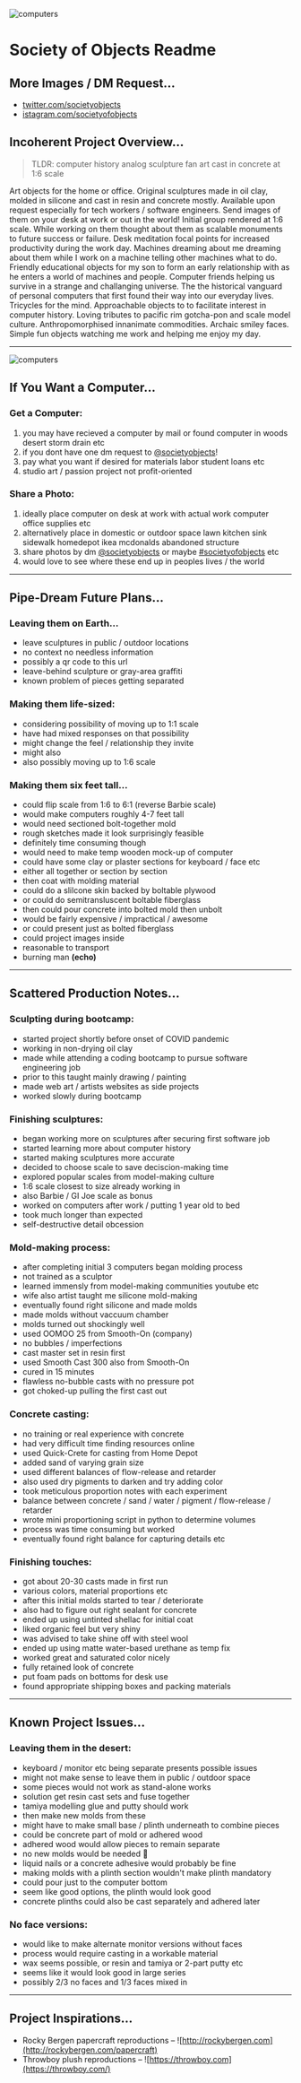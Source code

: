 ![computers](https://pbs.twimg.com/profile_banners/1442892340176187392/1632849516/1500x500)
<!-- ![computers in the grass](https://pbs.twimg.com/media/FAZMzbXVEAIBP6w?format=jpg&name=large) -->

<h1>Society of Objects Readme</h1>

## More Images / DM Request...
* [twitter.com/societyobjects](https://twitter.com/societyobjects)
* [istagram.com/societyofobjects](https://www.instagram.com/societyofobjects/)


## Incoherent Project Overview...

> 
> TLDR: computer history analog sculpture fan art cast in concrete at 1:6 scale<br/>
<!-- > more images: [twitter.com/societyobjects](https://twitter.com/societyobjects) -->
> 

Art objects for the home or office. Original sculptures made in oil clay, molded in silicone and cast in resin and concrete mostly. Available upon request especially for tech workers / software engineers. Send images of them on your desk at work or out in the world! Initial group rendered at 1:6 scale. While working on them thought about them as scalable monuments to future success or failure. Desk meditation focal points for increased productivity during the work day. Machines dreaming about me dreaming about them while I work on a machine telling other machines what to do. Friendly educational objects for my son to form an early relationship with as he enters a world of machines and people. Computer friends helping us survive in a strange and challanging universe. The the historical vanguard of personal computers that first found their way into our everyday lives. Tricycles for the mind. Approachable objects to to facilitate interest in computer history. Loving tributes to pacific rim gotcha-pon and scale model culture. Anthropomorphised innanimate commodities. Archaic smiley faces. Simple fun objects watching me work and helping me enjoy my day.



<!-- ### Unordered General Notes:

* hand made art objects for the home or office
* scalable monuments to success and failure
* needlessly accurate historical reproductions
* 6:1 scale mock-ups for 1:6 inverse scale
* commodifying machines dominating contemporary existence
* pacific rim gotcha-pon collectible culture
* archaic smile indicating life in death or death in life
* projecting emotions on inanimate objects
* exploring objects 
 -->
---

![computers](https://pbs.twimg.com/media/FAZMzbXVEAIBP6w?format=jpg&name=360x360)


## If You Want a Computer...

### Get a Computer:
1) you may have recieved a computer by mail or found computer in woods desert storm drain etc
3) if you dont have one dm request to [@societyobjects](https://twitter.com/societyobjects)!
4) pay what you want if desired for materials labor student loans etc
5) studio art / passion project not profit-oriented

### Share a Photo:
1) ideally place computer on desk at work with actual work computer office supplies etc
2) alternatively place in domestic or outdoor space lawn kitchen sink sidewalk homedepot ikea mcdonalds abandoned structure
3) share photos by dm [@societyobjects](https://twitter.com/societyobjects) or maybe [#societyofobjects](https://twitter.com/search?q=%23societyofobjects&src=typed_query) etc
4) would love to see where these end up in peoples lives / the world

---

<!-- ![computer](https://pbs.twimg.com/media/FAZWEOoVcAA9baV?format=jpg&name=360x360) -->

## Pipe-Dream Future Plans...

### Leaving them on Earth...
* leave sculptures in public / outdoor locations
* no context no needless information
* possibly a qr code to this url
* leave-behind sculpture or gray-area graffiti
* known problem of pieces getting separated

### Making them life-sized:
* considering possibility of moving up to 1:1 scale
* have had mixed responses on that possibility
* might change the feel / relationship they invite
* might also 
* also possibly moving up to 1:6 scale 

### Making them six feet tall...
* could flip scale from 1:6 to 6:1 (reverse Barbie scale)
* would make computers roughly 4-7 feet tall
* would need sectioned bolt-together mold
* rough sketches made it look surprisingly feasible
* definitely time consuming though
* would need to make temp wooden mock-up of computer
* could have some clay or plaster sections for keyboard / face etc
* either all together or section by section
* then coat with molding material
* could do a slilcone skin backed by boltable plywood
* or could do semitransluscent boltable fiberglass
* then could pour concrete into bolted mold then unbolt
* would be fairly expensive / impractical / awesome
* or could present just as bolted fiberglass
* could project images inside
* reasonable to transport
* burning man **(echo)**

---

<!-- ![computers](https://pbs.twimg.com/media/FAbhLIAUcAEs4Fw?format=jpg&name=360x360) -->

## Scattered Production Notes...

### Sculpting during bootcamp:
* started project shortly before onset of COVID pandemic
* working in non-drying oil clay
* made while attending a coding bootcamp to pursue software engineering job
* prior to this taught mainly drawing / painting
* made web art / artists websites as side projects
* worked slowly during bootcamp

### Finishing sculptures:
* began working more on sculptures after securing first software job
* started learning more about computer history
* started making sculptures more accurate
* decided to choose scale to save deciscion-making time
* explored popular scales from model-making culture
* 1:6 scale closest to size already working in
* also Barbie / GI Joe scale as bonus
* worked on computers after work / putting 1 year old to bed
* took much longer than expected
* self-destructive detail obcession

### Mold-making process:
* after completing initial 3 computers began molding process
* not trained as a sculptor
* learned immensly from model-making communities youtube etc
* wife also artist taught me silicone mold-making
* eventually found right silicone and made molds
* made molds without vaccuum chamber
* molds turned out shockingly well
* used OOMOO 25 from Smooth-On (company)
* no bubbles / imperfections
* cast master set in resin first
* used Smooth Cast 300 also from Smooth-On
* cured in 15 minutes
* flawless no-bubble casts with no pressure pot
* got choked-up pulling the first cast out

### Concrete casting:
* no training or real experience with concrete
* had very difficult time finding resources online
* used Quick-Crete for casting from Home Depot
* added sand of varying grain size
* used different balances of flow-release and retarder
* also used dry pigments to darken and try adding color
* took meticulous proportion notes with each experiment
* balance between concrete / sand / water / pigment / flow-release / retarder
* wrote mini proportioning script in python to determine volumes
* process was time consuming but worked
* eventually found right balance for capturing details etc

### Finishing touches:
* got about 20-30 casts made in first run
* various colors, material proportions etc
* after this initial molds started to tear / deteriorate
* also had to figure out right sealant for concrete
* ended up using untinted shellac for initial coat
* liked organic feel but very shiny
* was advised to take shine off with steel wool
* ended up using matte water-based urethane as temp fix
* worked great and saturated color nicely
* fully retained look of concrete
* put foam pads on bottoms for desk use
* found appropriate shipping boxes and packing materials

---

## Known Project Issues...

### Leaving them in the desert:
* keyboard / monitor etc being separate presents possible issues
* might not make sense to leave them in public / outdoor space
* some pieces would not work as stand-alone works
* solution get resin cast sets and fuse together
* tamiya modelling glue and putty should work
* then make new molds from these
* might have to make small base / plinth underneath to combine pieces
* could be concrete part of mold or adhered wood
* adhered wood would allow pieces to remain separate
* no new molds would be needed 🤔
* liquid nails or a concrete adhesive would probably be fine
* making molds with a plinth section wouldn't make plinth mandatory
* could pour just to the computer bottom
* seem like good options, the plinth would look good
* concrete plinths could also be cast separately and adhered later

### No face versions:
* would like to make alternate monitor versions without faces
* process would require casting in a workable material
* wax seems possible, or resin and tamiya or 2-part putty etc
* seems like it would look good in large series
* possibly 2/3 no faces and 1/3 faces mixed in

---

## Project Inspirations...
* Rocky Bergen papercraft reproductions – ![http://rockybergen.com](http://rockybergen.com/papercraft)
* Throwboy plush reproductions – ![https://throwboy.com](https://throwboy.com/)



<!-- ---

## People to send computers to...
* https://www.instagram.com/ourpocketuniverse/
* https://www.instagram.com/macintoshlibrarian/

 -->
